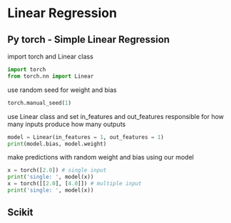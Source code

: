 # Linear Regression

## Py torch - Simple Linear Regression
import torch and Linear class
```py
import torch
from torch.nn import Linear
```
use random seed for weight and bias
```py
torch.manual_seed(1)
```
use Linear class and set in_features and out_features responsible for how many inputs produce how many outputs 
```py
model = Linear(in_features = 1, out_features = 1)
print(model.bias, model.weight)
```
make predictions with random weight and bias using our model
```py
x = torch([2.0]) # single input
print('single: ', model(x))
x = torch([[2.0], [4.0]]) # multiple input
print('single: ', model(x))
```
## Scikit
